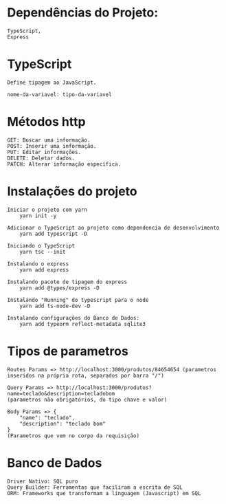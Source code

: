 # Dependências do Projeto:

    TypeScript,
    Express

# TypeScript

    Define tipagem ao JavaScript. 

    nome-da-variavel: tipo-da-variavel

# Métodos http

    GET: Buscar uma informação.
    POST: Inserir uma informação.
    PUT: Editar informações.
    DELETE: Deletar dados.
    PATCH: Alterar informação específica.

# Instalações do projeto

    Iniciar o projeto com yarn
        yarn init -y

    Adicionar o TypeScript ao projeto como dependencia de desenvolvimento
        yarn add typescript -D

    Iniciando o TypeScript
        yarn tsc --init

    Instalando o express
        yarn add express

    Instalando pacote de tipagem do express
        yarn add @types/express -D
        
    Instalando "Running" do typescript para o node
        yarn add ts-node-dev -D

    Instalando configurações do Banco de Dados:
        yarn add typeorm reflect-metadata sqlite3

    

# Tipos de parametros

    Routes Params => http://localhost:3000/produtos/84654654 (parametros inseridos na própria rota, separados por barra "/")

    Query Params => http://localhost:3000/produtos?name=teclado&description=tecladobom
    (parametros não obrigatórios, do tipo chave e valor)

    Body Params => {
        "name": "teclado",
        "description": "teclado bom"
    } 
    (Parametros que vem no corpo da requisição)

# Banco de Dados

    Driver Nativo: SQL puro
    Query Builder: Ferramentas que faciliram a escrita de SQL
    ORM: Frameworks que transformam a linguagem (Javascript) em SQL